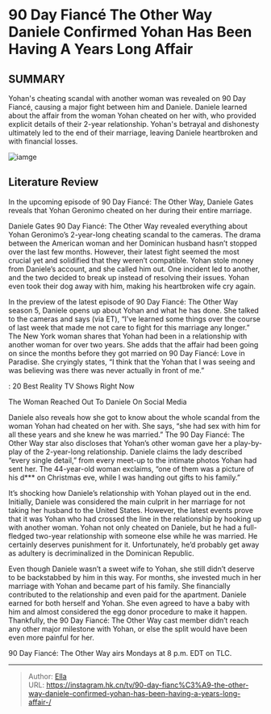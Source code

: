 # 90 Day Fiancé The Other Way Daniele Confirmed Yohan Has Been Having A Years Long Affair 


## SUMMARY 



  Yohan&#39;s cheating scandal with another woman was revealed on 90 Day Fiancé, causing a major fight between him and Daniele.   Daniele learned about the affair from the woman Yohan cheated on her with, who provided explicit details of their 2-year relationship.   Yohan&#39;s betrayal and dishonesty ultimately led to the end of their marriage, leaving Daniele heartbroken and with financial losses.  

![iamge](https://static1.srcdn.com/wordpress/wp-content/uploads/2023/11/90-day-fiance-_-the-other-way_-daniele-confirmed-yohan-has-been-having-a-years-long-affair.jpg)

## Literature Review
In the upcoming episode of 90 Day Fiancé: The Other Way, Daniele Gates reveals that Yohan Geronimo cheated on her during their entire marriage.




Daniele Gates 90 Day Fiancé: The Other Way revealed everything about Yohan Geronimo’s 2-year-long cheating scandal to the cameras. The drama between the American woman and her Dominican husband hasn’t stopped over the last few months. However, their latest fight seemed the most crucial yet and solidified that they weren’t compatible. Yohan stole money from Daniele’s account, and she called him out. One incident led to another, and the two decided to break up instead of resolving their issues. Yohan even took their dog away with him, making his heartbroken wife cry again.




In the preview of the latest episode of 90 Day Fiancé: The Other Way season 5, Daniele opens up about Yohan and what he has done. She talked to the cameras and says (via ET), “I’ve learned some things over the course of last week that made me not care to fight for this marriage any longer.” The New York woman shares that Yohan had been in a relationship with another woman for over two years. She adds that the affair had been going on since the months before they got married on 90 Day Fiancé: Love in Paradise. She cryingly states, “I think that the Yohan that I was seeing and was believing was there was never actually in front of me.”

 : 20 Best Reality TV Shows Right Now


 The Woman Reached Out To Daniele On Social Media 

Daniele also reveals how she got to know about the whole scandal from the woman Yohan had cheated on her with. She says, “she had sex with him for all these years and she knew he was married.” The 90 Day Fiancé: The Other Way star also discloses that Yohan’s other woman gave her a play-by-play of the 2-year-long relationship. Daniele claims the lady described “every single detail,” from every meet-up to the intimate photos Yohan had sent her. The 44-year-old woman exclaims, “one of them was a picture of his d*** on Christmas eve, while I was handing out gifts to his family.”




It’s shocking how Daniele’s relationship with Yohan played out in the end. Initially, Daniele was considered the main culprit in her marriage for not taking her husband to the United States. However, the latest events prove that it was Yohan who had crossed the line in the relationship by hooking up with another woman. Yohan not only cheated on Daniele, but he had a full-fledged two-year relationship with someone else while he was married. He certainly deserves punishment for it. Unfortunately, he’d probably get away as adultery is decriminalized in the Dominican Republic.

Even though Daniele wasn’t a sweet wife to Yohan, she still didn’t deserve to be backstabbed by him in this way. For months, she invested much in her marriage with Yohan and became part of his family. She financially contributed to the relationship and even paid for the apartment. Daniele earned for both herself and Yohan. She even agreed to have a baby with him and almost considered the egg donor procedure to make it happen. Thankfully, the 90 Day Fiancé: The Other Way cast member didn’t reach any other major milestone with Yohan, or else the split would have been even more painful for her.






90 Day Fiancé: The Other Way airs Mondays at 8 p.m. EDT on TLC.






---

> Author: [Ella](https://instagram.hk.cn/)  
> URL: https://instagram.hk.cn/tv/90-day-fianc%C3%A9-the-other-way-daniele-confirmed-yohan-has-been-having-a-years-long-affair-/  

